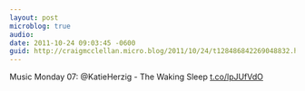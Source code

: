 ```yaml
---
layout: post
microblog: true
audio: 
date: 2011-10-24 09:03:45 -0600
guid: http://craigmcclellan.micro.blog/2011/10/24/t128486842269048832.html
---
```

Music Monday 07: @KatieHerzig - The Waking Sleep   [t.co/lpJUfVdO](http://t.co/lpJUfVdO)
